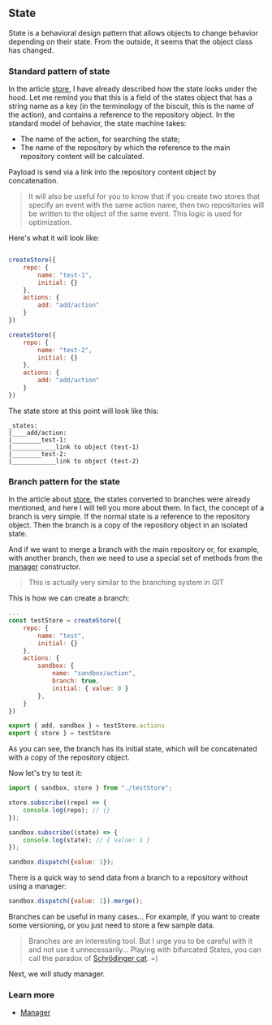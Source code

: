 ## State

State is a behavioral design pattern that allows objects to change behavior depending on their state. From the outside, it seems that the object class has changed.

### Standard pattern of state
In the article [store](/docs/core/STORE.md), I have already described how the state looks under the hood. Let me remind you that this is a field of the states object that has a string name as a key (in the terminology of the biscuit, this is the name of the action), and contains a reference to the repository object. In the standard model of behavior, the state machine takes:
- The name of the action, for searching the state;
- The name of the repository by which the reference to the main repository content will be calculated. 
  
  
Payload is send via a link into the repository content object by concatenation.

> It will also be useful for you to know that if you create two stores that specify an event with the same action name, then two repositories will be written to the object of the same event. This logic is used for optimization.

Here's what it will look like:

```javascript

createStore({
    repo: {
        name: "test-1",
        initial: {}
    },
    actions: {
        add: "add/action"
    }
})

createStore({
    repo: {
        name: "test-2",
        initial: {}
    },
    actions: {
        add: "add/action"
    }
})
```
The state store at this point will look like this:
```
_states:
|____add/action:
|________test-1:
|____________link to object (test-1)
|________test-2:
|____________link to object (test-2)
```

### Branch pattern for the state
In the article about [store](/docs/core/STORE.md), the states converted to branches were already mentioned, and here I will tell you more about them.
In fact, the concept of a branch is very simple. If the normal state is a reference to the repository object. Then the branch is a copy of the repository object in an isolated state.

And if we want to merge a branch with the main repository or, for example, with another branch, then we need to use a special set of methods from the [manager](/docs/core/MANAGER.md) constructor.

> This is actually very similar to the branching system in GIT

This is how we can create a branch:
```javascript
...
const testStore = createStore({
    repo: {
        name: "test",
        initial: {}
    },
    actions: {
        sandbox: {
            name: "sandbox/action",
            branch: true,
            initial: { value: 0 }
        },
    }
})

export { add, sandbox } = testStore.actions
export { store } = testStore
```
As you can see, the branch has its initial state, which will be concatenated with a copy of the repository object.

Now let's try to test it:
```javascript
import { sandbox, store } from "./testStore";

store.subscribe((repo) => {
    console.log(repo); // {}
});

sandbox.subscribe((state) => {
    console.log(state); // { value: 1 }
});

sandbox.dispatch({value: 1});
```
There is a quick way to send data from a branch to a repository without using a manager:

```javascript
sandbox.dispatch({value: 1}).merge();
```

Branches can be useful in many cases... For example, if you want to create some versioning, or you just need to store a few sample data.

> Branches are an interesting tool. But I urge you to be careful with it and not use it unnecessarily... Playing with bifurcated States, you can call the paradox of [Schrödinger cat](https://en.wikipedia.org/wiki/Schr%C3%B6dinger%27s_cat). =)

Next, we will study manager.

### Learn more
- [Manager](/docs/core/MANAGER.md)
